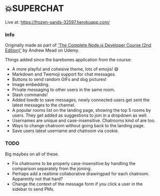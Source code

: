 # 💥SUPERCHAT

Live at: https://frozen-sands-32597.herokuapp.com/

### Info

Originally made as part of ['The Complete Node.js Developer Course (2nd Edition)'](https://www.udemy.com/the-complete-nodejs-developer-course-2/) by Andrew Mead on Udemy.

Things added since the barebones application from the course:

* A more playful and cohesive theme, lots of emojis! 😄
* Markdown and Twemoji support for chat messages.
* Buttons to send random GIFs and dog pictures!
* Image embedding.
* Private messaging to other users in the same room.
* Slash commands!
* Added lowdb to save messages, newly connected users get sent the latest messages to the channel.
* A popular rooms list on the landing page, showing the top 5 rooms by users. They get added as suggestions to join in a dropdown as well.
* Usernames are unique and case-insensitive. Chatrooms kind of are too.
* Ways to change chatroom without going back to the landing page.
* Save users latest username and chatroom via cookie.

### TODO

Big maybes on all of these.

* Fix chatrooms to be properly case-insensitive by handling the comparison separately from the joining.
* Perhaps add a realtime collaborative drawingpad for each chatroom. Apparently not that hard?
* Change the context of the message form if you click a user in the sidebar to send PMs.
